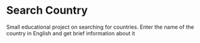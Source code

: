 # Search Country

Small educational project on searching for countries. Enter the name of the country in English and get brief information about it
